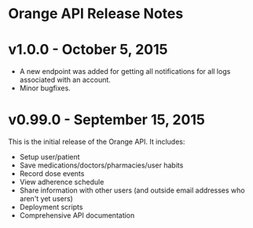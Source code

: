 # Orange API Release Notes

# v1.0.0 - October 5, 2015

-  A new endpoint was added for getting all notifications for all logs associated with an account.
-  Minor bugfixes.

# v0.99.0 - September 15, 2015

This is the initial release of the Orange API. It includes:

-  Setup user/patient
-  Save medications/doctors/pharmacies/user habits
-  Record dose events
-  View adherence schedule
-  Share information with other users (and outside email addresses who aren't yet users)
-  Deployment scripts
-  Comprehensive API documentation